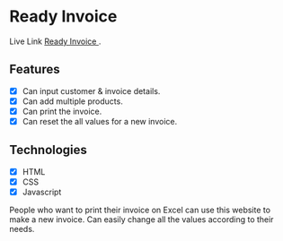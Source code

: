 # Ready Invoice 

Live Link [Ready Invoice ](https://ready-invoice.netlify.app/).

## Features

- [x] Can input customer & invoice details.
- [x] Can add multiple products.
- [x] Can print the invoice.
- [x] Can reset the all values for a new invoice.

## Technologies 
- [x] HTML
- [x] CSS
- [x] Javascript

People who want to print their invoice on Excel can use this website to make a new invoice. Can easily change all the values according to their needs.
